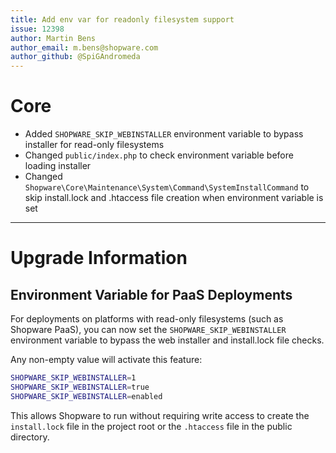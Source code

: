 ```yaml
---
title: Add env var for readonly filesystem support
issue: 12398
author: Martin Bens
author_email: m.bens@shopware.com
author_github: @SpiGAndromeda
---
```

# Core
* Added `SHOPWARE_SKIP_WEBINSTALLER` environment variable to bypass installer for read-only filesystems
* Changed `public/index.php` to check environment variable before loading installer
* Changed `Shopware\Core\Maintenance\System\Command\SystemInstallCommand` to skip install.lock and .htaccess file creation when environment variable is set
___
# Upgrade Information
## Environment Variable for PaaS Deployments
For deployments on platforms with read-only filesystems (such as Shopware PaaS), you can now set the `SHOPWARE_SKIP_WEBINSTALLER` environment variable to bypass the web installer and install.lock file checks.

Any non-empty value will activate this feature:
```bash
SHOPWARE_SKIP_WEBINSTALLER=1
SHOPWARE_SKIP_WEBINSTALLER=true
SHOPWARE_SKIP_WEBINSTALLER=enabled
```

This allows Shopware to run without requiring write access to create the `install.lock` file in the project root or the `.htaccess` file in the public directory.